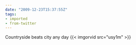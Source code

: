 ```yaml
---
date: "2009-12-23T15:37:55Z"
tags:
- imported
- from-twitter
---
```

Countryside beats city any day {{< imgorvid src="usy1m" >}}
